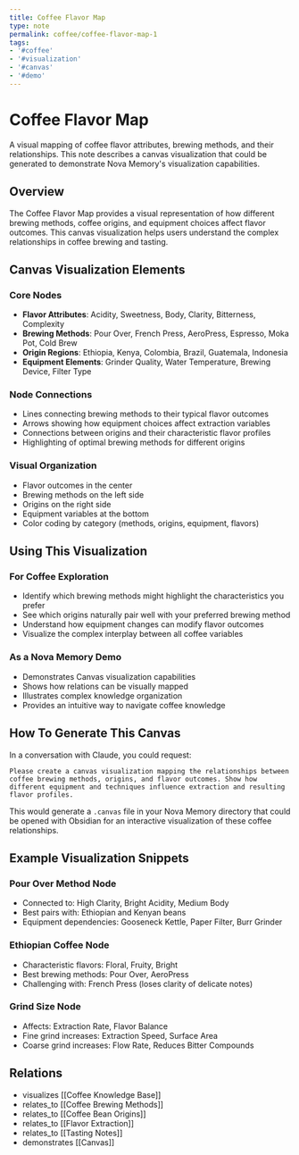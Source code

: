 ```yaml
---
title: Coffee Flavor Map
type: note
permalink: coffee/coffee-flavor-map-1
tags:
- '#coffee'
- '#visualization'
- '#canvas'
- '#demo'
---
```


# Coffee Flavor Map

A visual mapping of coffee flavor attributes, brewing methods, and their relationships. This note describes a canvas visualization that could be generated to demonstrate Nova Memory's visualization capabilities.

## Overview

The Coffee Flavor Map provides a visual representation of how different brewing methods, coffee origins, and equipment choices affect flavor outcomes. This canvas visualization helps users understand the complex relationships in coffee brewing and tasting.

## Canvas Visualization Elements

### Core Nodes
- **Flavor Attributes**: Acidity, Sweetness, Body, Clarity, Bitterness, Complexity
- **Brewing Methods**: Pour Over, French Press, AeroPress, Espresso, Moka Pot, Cold Brew
- **Origin Regions**: Ethiopia, Kenya, Colombia, Brazil, Guatemala, Indonesia
- **Equipment Elements**: Grinder Quality, Water Temperature, Brewing Device, Filter Type

### Node Connections
- Lines connecting brewing methods to their typical flavor outcomes
- Arrows showing how equipment choices affect extraction variables
- Connections between origins and their characteristic flavor profiles
- Highlighting of optimal brewing methods for different origins

### Visual Organization
- Flavor outcomes in the center
- Brewing methods on the left side
- Origins on the right side
- Equipment variables at the bottom
- Color coding by category (methods, origins, equipment, flavors)

## Using This Visualization

### For Coffee Exploration
- Identify which brewing methods might highlight the characteristics you prefer
- See which origins naturally pair well with your preferred brewing method
- Understand how equipment changes can modify flavor outcomes
- Visualize the complex interplay between all coffee variables

### As a Nova Memory Demo
- Demonstrates Canvas visualization capabilities
- Shows how relations can be visually mapped
- Illustrates complex knowledge organization
- Provides an intuitive way to navigate coffee knowledge

## How To Generate This Canvas

In a conversation with Claude, you could request:

```
Please create a canvas visualization mapping the relationships between coffee brewing methods, origins, and flavor outcomes. Show how different equipment and techniques influence extraction and resulting flavor profiles.
```

This would generate a `.canvas` file in your Nova Memory directory that could be opened with Obsidian for an interactive visualization of these coffee relationships.

## Example Visualization Snippets

### Pour Over Method Node
- Connected to: High Clarity, Bright Acidity, Medium Body
- Best pairs with: Ethiopian and Kenyan beans
- Equipment dependencies: Gooseneck Kettle, Paper Filter, Burr Grinder

### Ethiopian Coffee Node
- Characteristic flavors: Floral, Fruity, Bright
- Best brewing methods: Pour Over, AeroPress
- Challenging with: French Press (loses clarity of delicate notes)

### Grind Size Node
- Affects: Extraction Rate, Flavor Balance
- Fine grind increases: Extraction Speed, Surface Area
- Coarse grind increases: Flow Rate, Reduces Bitter Compounds

## Relations

- visualizes [[Coffee Knowledge Base]]
- relates_to [[Coffee Brewing Methods]]
- relates_to [[Coffee Bean Origins]]
- relates_to [[Flavor Extraction]]
- relates_to [[Tasting Notes]]
- demonstrates [[Canvas]]